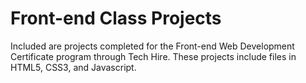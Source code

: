 # Front-end Class Projects
Included are projects completed for the Front-end Web Development Certificate program through Tech Hire. 
These projects include files in HTML5, CSS3, and Javascript.
